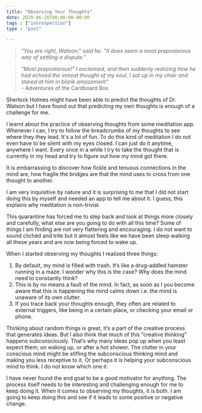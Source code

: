 ```yaml
---
title: "Observing Your Thoughts"
date: 2020-06-26T00:00:00-00:00
tags : ["introspection"]
type : "post"

---
```



> *"You are right, Watson," said he. "It does seem a most preposterous way of settling a dispute."*

> *"Most preposterous!" I exclaimed, and then suddenly realizing how he had echoed the inmost thought of my soul, I sat up in my chair and stared at him in blank amazement"* <br /> - Adventures of the Cardboard Box


Sherlock Holmes might have been able to predict the thoughts of Dr. Watson but I have found out that predicting my own thoughts is enough of a challenge for me.

I learnt about the practice of observing thoughts from some meditation app. 
Whenever I can, I try to follow the breadcrumbs of my thoughts to see where they they lead. It's a lot of fun.
To do this kind of meditation I do not even have to be silent with my eyes closed. 
I can just do it anytime, anywhere I want.
Every once in a while I try to take the thought that is currently in my head and try to figure out how my mind got there. 

It is embarrassing to discover how fickle and tenuous connections in the mind are, how fragile the bridges are that the mind uses to cross from one thought to another.

I am very inquisitive by nature and it is surprising to me that I did not start doing this by myself and needed an app to tell me about it. I guess, this explains why meditation is non-trivial.

This quarantine has forced me to step back and look at things more closely and carefully, what else are you going to do with all this time?
Some of things I am finding are not very flattering and encouraging. 
I do not want to sound clichéd and trite but it almost feels like we have been sleep walking all these years and are now being forced to wake up.

When I started observing my thoughts I realized three things: 

1. By default, my mind is filled with trash. It’s like a drug-addled hamster running in a maze. I wonder why this is the case? Why does the mind need to constantly think? 
2. This is by no means a fault of the mind. In fact, as soon as I you become aware that this is happening the mind calms down i.e. the mind is unaware of its own clutter.
3. If you trace back your thoughts enough, they often are related to external triggers, like being in a certain place, or checking your email or phone. 

Thinking about random things is great, it’s a part of the creative process that generates ideas. 
But I also think that much of this “creative thinking” happens subconsciously. 
That’s why many ideas pop up when you least expect them; on waking up, or after a hot shower. 
The clutter in your conscious mind might be stifling the subconscious thinking mind and making you less receptive to it. 
Or perhaps it is helping your subconscious mind to think. 
I do not know which one it. 

I have never found the end goal to be a good motivator for anything. 
The process itself needs to be interesting and challenging enough for me to keep doing it. 
When it comes to observing my thoughts, it is both. 
I am going to keep doing this and see if it leads to some positive or negative change. 